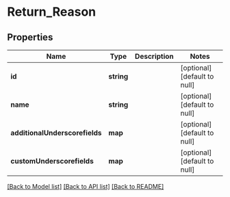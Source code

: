 # Return_Reason

## Properties
Name | Type | Description | Notes
------------ | ------------- | ------------- | -------------
**id** | **string** |  | [optional] [default to null]
**name** | **string** |  | [optional] [default to null]
**additionalUnderscorefields** | **map** |  | [optional] [default to null]
**customUnderscorefields** | **map** |  | [optional] [default to null]

[[Back to Model list]](../README.md#documentation-for-models) [[Back to API list]](../README.md#documentation-for-api-endpoints) [[Back to README]](../README.md)


